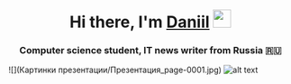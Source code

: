<!-- # handwriting_analysis[Презентация.pdf](Презентация.pdf) -->

<h1 align="center">Hi there, I'm <a href="https://daniilshat.ru/" target="_blank">Daniil</a> 
<img src="https://github.com/blackcater/blackcater/raw/main/images/Hi.gif" height="32"/></h1>
<h3 align="center">Computer science student, IT news writer from Russia 🇷🇺</h3>

<!-- <embed src="Презентация.pdf" type="application/pdf" width="100%" height="800px"/> -->

 ![](Картинки презентации/Презентация_page-0001.jpg)
![alt text](Презентация_page-0001.jpg)
